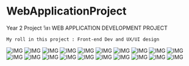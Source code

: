 # WebApplicationProject
Year 2 Project วิชา WEB APPLICATION DEVELOPMENT PROJECT
```
My roll in this project : Front-end Dev and UX/UI design
```
![IMG](https://github.com/Morninguoou/WebApplicationProject/blob/main/Presentation/img1.jpg)
![IMG](https://github.com/Morninguoou/WebApplicationProject/blob/main/Presentation/img2.jpg)
![IMG](https://github.com/Morninguoou/WebApplicationProject/blob/main/Presentation/img3.jpg)
![IMG](https://github.com/Morninguoou/WebApplicationProject/blob/main/Presentation/img4.jpg)
![IMG](https://github.com/Morninguoou/WebApplicationProject/blob/main/Presentation/img5.jpg)
![IMG](https://github.com/Morninguoou/WebApplicationProject/blob/main/Presentation/img6.jpg)
![IMG](https://github.com/Morninguoou/WebApplicationProject/blob/main/Presentation/img7.jpg)
![IMG](https://github.com/Morninguoou/WebApplicationProject/blob/main/Presentation/img8.jpg)
![IMG](https://github.com/Morninguoou/WebApplicationProject/blob/main/Presentation/img9.jpg)
![IMG](https://github.com/Morninguoou/WebApplicationProject/blob/main/Presentation/img10.jpg)
![IMG](https://github.com/Morninguoou/WebApplicationProject/blob/main/Presentation/img11.jpg)
![IMG](https://github.com/Morninguoou/WebApplicationProject/blob/main/Presentation/img12.jpg)
![IMG](https://github.com/Morninguoou/WebApplicationProject/blob/main/Presentation/img13.jpg)
![IMG](https://github.com/Morninguoou/WebApplicationProject/blob/main/Presentation/img14.jpg)
![IMG](https://github.com/Morninguoou/WebApplicationProject/blob/main/Presentation/img15.jpg)
![IMG](https://github.com/Morninguoou/WebApplicationProject/blob/main/Presentation/img16.jpg)
![IMG](https://github.com/Morninguoou/WebApplicationProject/blob/main/Presentation/img17.jpg)
![IMG](https://github.com/Morninguoou/WebApplicationProject/blob/main/Presentation/img18.jpg)
![IMG](https://github.com/Morninguoou/WebApplicationProject/blob/main/Presentation/img19.jpg)
![IMG](https://github.com/Morninguoou/WebApplicationProject/blob/main/Presentation/img20.jpg)
